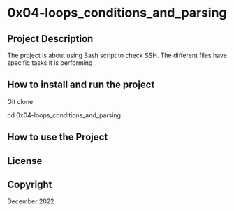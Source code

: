 # 0x04-loops_conditions_and_parsing

## Project Description
The project is about using Bash script to check SSH. 
The different files have specific tasks it is performing 

## How to install and run the project
Git clone 

cd 0x04-loops_conditions_and_parsing

## How to use the Project

## License

## Copyright 
December 2022
